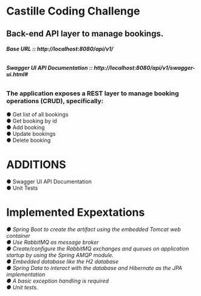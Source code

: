 # Castille Coding Challenge

## Back-end API layer to manage bookings. 

###### ***Base URL :: http://localhost:8080/api/v1/*** <br/>
###### ***Swagger UI API Documentation :: http://localhost:8080/api/v1/swagger-ui.html#***

### The application exposes a REST layer to manage booking operations (CRUD), specifically:
● Get list of all bookings<br/>
● Get booking by id<br/>
● Add booking<br/>
● Update bookings<br/>
● Delete booking<br/>



# **ADDITIONS**
● Swagger UI API Documentation<br/>
● Unit Tests<br/>


# Implemented Expextations

_● Spring Boot to create the artifact using the embedded Tomcat web container<br/>
● Use RabbitMQ as message broker <br/>
● Create/configure the RabbitMQ exchanges and queues on application startup by using the Spring AMQP module.<br/>
● Embedded database like the H2 database<br/>
● Spring Data to interact with the database and Hibernate as the JPA implementation<br/>
● A basic exception handling is required<br/>
● Unit tests._
